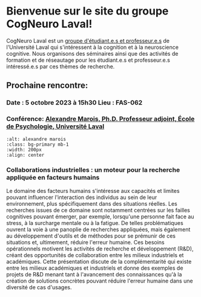 
# Bienvenue sur le site du groupe CogNeuro Laval!


CogNeuro Laval est un [groupe d'étudiant.e.s et professeur.e.s](https://mpcoll.github.io/cogneurosite/content/comite.html) de l'Université Laval qui s'intéressent à la cognition et à la neuroscience cognitive. Nous organisons des séminaires ainsi que des activités de formation et de réseautage pour les étudiant.e.s et professeur.e.s intéressé.e.s par ces thèmes de recherche.

## Prochaine rencontre:

### Date : 5 octobre 2023 à 15h30 Lieu : FAS-062
### Conférence: [Alexandre Marois, Ph.D. Professeur adjoint, École de Psychologie, Université Laval](https://www.fss.ulaval.ca/notre-faculte/repertoire-du-personnel/alexandre-marois)

```{image} ../images/presentateur/amarois.jpg
:alt: alexandre marois
:class: bg-primary mb-1
:width: 200px
:align: center
```
### Collaborations industrielles : un moteur pour la recherche appliquée en facteurs humains

Le domaine des facteurs humains s'intéresse aux capacités et limites pouvant influencer l'interaction des individus au sein de leur environnement, plus spécifiquement dans des situations réelles. Les recherches issues de ce domaine sont notamment centrées sur les failles cognitives pouvant émerger, par exemple, lorsqu'une personne fait face au stress, à la surcharge mentale ou à la fatigue. De telles problématiques ouvrent la voie à une panoplie de recherches appliquées, mais également au développement d'outils et de méthodes pour se prémunir de ces situations et, ultimement, réduire l'erreur humaine. Ces besoins opérationnels motivent les activités de recherche et développement (R&D), créant des opportunités de collaboration entre les milieux industriels et académiques. Cette présentation discute de la complémentarité qui existe entre les milieux académiques et industriels et donne des exemples de projets de R&D menant tant à l'avancement des connaissances qu'à la création de solutions concrètes pouvant réduire l'erreur humaine dans une diversité de cas d'usages.
